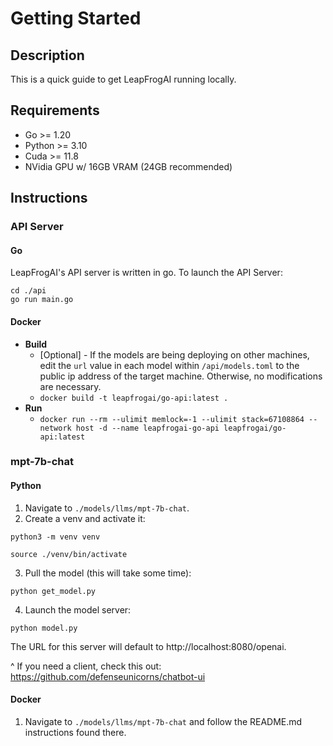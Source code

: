 # Getting Started

## Description

This is a quick guide to get LeapFrogAI running locally.

## Requirements

* Go >= 1.20
* Python >= 3.10
* Cuda >= 11.8
* NVidia GPU w/ 16GB VRAM (24GB recommended)

## Instructions

### API Server

#### Go
LeapFrogAI's API server is written in go. To launch the API Server:

``` shell
cd ./api
go run main.go
```

#### Docker
* **Build**
  * [Optional] - If the models are being deploying on other machines, edit the `url` value in each model within `/api/models.toml` to the public ip address of the target machine. Otherwise, no modifications are necessary.
  * `docker build -t leapfrogai/go-api:latest .`
* **Run**
  * `docker run --rm --ulimit memlock=-1 --ulimit stack=67108864 --network host -d --name leapfrogai-go-api leapfrogai/go-api:latest`

### mpt-7b-chat

#### Python
1. Navigate to `./models/llms/mpt-7b-chat`.
2. Create a venv and activate it:

``` shell
python3 -m venv venv

source ./venv/bin/activate
```

3. Pull the model (this will take some time):

``` shell
python get_model.py
```

4. Launch the model server:

``` shell
python model.py
```

The URL for this server will default to http://localhost:8080/openai.

^ If you need a client, check this out: https://github.com/defenseunicorns/chatbot-ui

#### Docker
1. Navigate to `./models/llms/mpt-7b-chat` and follow the README.md instructions found there.
